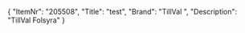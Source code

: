 {
  "ItemNr": "205508",
  "Title": "test",
  "Brand": "TillVal ",
  "Description": "TillVal Folsyra"
}